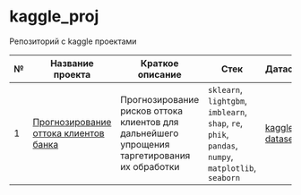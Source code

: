 # kaggle_proj
Репозиторий с kaggle проектами

| № | Название проекта | Краткое описание | Стек | Датасет |
| -- | -- | -- | -- | -- |
| 1 | [Прогнозирование оттока клиентов банка](https://github.com/ArtAnichkin/kaggle_proj/tree/main/1_credit_card_customers) | Прогнозирование рисков оттока клиентов для дальнейшего упрощения таргетирования их обработки | `sklearn`, `lightgbm`, `imblearn`, `shap`, `re`, `phik`, `pandas`, `numpy`, `matplotlib`, `seaborn`| [kaggle dataset](https://www.kaggle.com/datasets/sakshigoyal7/credit-card-customers)|

